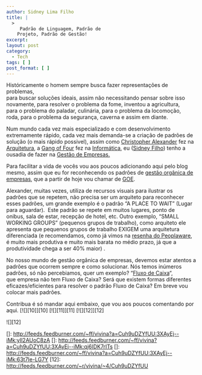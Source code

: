```yaml
---
author: Sidney Lima Filho
title: |
  >
     Padrão de Linguagem, Padrão de
    Projeto, Padrão de Gestão!
excerpt:
layout: post
category:
  - Tech
tags: [ ]
post_format: [ ]
---
```

Históricamente o homem sempre busca fazer representações de problemas,  
para buscar soluções ideais, assim não necessitando pensar sobre isso  
novamente, para resolver o problema da fome, inventou a agricultura,  
para o problema do paladar, culinária, para o problema da locomoção,  
roda, para o problema da segurança, caverna e assim em diante. 

Num mundo cada vez mais especializado e com desenvolvimento  
extremamente rápido, cada vez mais demanda-se a criação de padrões de  
solução (o mais rápido possivel), assim como [Christopher Alexander][1] fez na [Arquitetura][2], a [Gang of Four][3] fez na [Informática][3], eu ([Sidney Filho][4]) tenho a ousadia de fazer na [Gestão de Empresas.][5]

Para facilitar a vida de vocês vou aos poucos adicionando aqui pelo blog mesmo, assim que eu for reconhecendo os padrões de [gestão orgânica de empresas][6], que a partir de hoje vou chamar de [GOE][6].

Alexander, muitas vezes, utiliza de recursos visuais para ilustrar os  
padrões que se repetem, não precisa ser um arquiteto para reconhecer  
esses padrões, um grande exemplo é o padrão “A PLACE TO WAIT” (Lugar  
para aguardar).  Este padrão se repete em muitos lugares, ponto de  
onibus, sala de estar, recepção de hotel, etc. Outro exemplo, “SMALL  
WORKING GROUPS” (pequenos grupos de trabalho), como arquiteto ele  
apresenta que pequenos grupos de trabalho EXIGEM uma arquitetura  
diferenciada (e recomendamos, como já vimos na [resenha do Peoplaware][7], é muito mais produtiva e muito mais barata no médio prazo, já que a produtividade chega a ser 40% maior) .

No nosso mundo de gestão orgânica de empresas, devemos estar atentos a  
padrões que ocorrem sempre e como solucionar. Nós temos inúmeros  
padrões, só não percebiamos, quer um exemplo? “[Fluxo de Caixa][8]“,  
que empresa não tem Fluxo de Caixa? Será que existem formas diferentes  
eficazes/eficientes para resolver o padrão Fluxo de Caixa? Em breve vou  
colocar mais padrões.

Contribua é só mandar aqui embaixo, que vou aos poucos comentando por aqui. [![][10]</img>][10] [![][11]</img>][11] [![][12]</img>][12] 

![][12]

 [1]: http://en.wikipedia.org/wiki/Christopher_Alexander
 [2]: http://en.wikipedia.org/wiki/Oregon_Experiment
 [3]: http://en.wikipedia.org/wiki/Design_Patterns
 [4]: ../../
 [5]: http://pt.wikipedia.org/wiki/Gest%C3%A3o_de_empresas
 [6]: http://www.vivina.com.br/site/Gestao-Organica,F4D328F0D752ED01.aspx
 [7]: http://www.vivina.com.br/site/Resenha-do-livro-Peopleware,657A70EBDF8B22EC.aspx
 [8]: http://pt.wikipedia.org/wiki/Fluxo_de_Caixa
 []: http://feeds.feedburner.com/~ff/vivina?a=Cuh9uDZYfUU:3XAyEj--iMk:yIl2AUoC8zA
 []: http://feeds.feedburner.com/~ff/vivina?a=Cuh9uDZYfUU:3XAyEj--iMk:qj6IDK7rITs
 []: http://feeds.feedburner.com/~ff/vivina?a=Cuh9uDZYfUU:3XAyEj--iMk:63t7Ie-LG7Y
 [12]: http://feeds.feedburner.com/~r/vivina/~4/Cuh9uDZYfUU